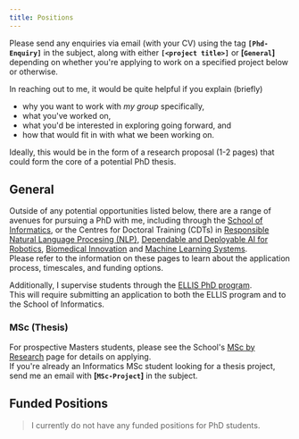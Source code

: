 ```yaml
---
title: Positions
---
```


Please send any enquiries via email (with your CV) using the tag **`[Phd-Enquiry]`** in the subject, along with either **`[<project title>]`** or **[`General`]** depending on whether you're applying to work on a specified project below or otherwise.

In reaching out to me, it would be quite helpful if you explain (briefly)

  * why you want to work with _my group_ specifically,
  * what you've worked on,
  * what you'd be interested in exploring going forward, and
  * how that would fit in with what we been working on.

Ideally, this would be in the form of a research proposal (1-2 pages) that could form the core of a potential PhD thesis.

## General

Outside of any potential opportunities listed below, there are a range of avenues for pursuing a PhD with me, including through the [School of Informatics](https://informatics.ed.ac.uk/study-with-us/our-degrees/postgraduate-research-programmes-and-centres-doctoral-training), or the Centres for Doctoral Training (CDTs) in [Responsible Natural Language Procesing (NLP)](https://www.responsiblenlp.org/), [Dependable and Deployable AI for Robotics](https://www.edinburgh-robotics.org/apply), [Biomedical Innovation](https://www.ai4biomed.io/how-to-apply/) and [Machine Learning Systems](https://mlsystems.uk/#apply).
<br/>
Please refer to the information on these pages to learn about the application process, timescales, and funding options.

Additionally, I supervise students through the [ELLIS PhD program](https://ellis.eu/phd-postdoc).
<br/>
This will require submitting an application to both the ELLIS program and to the School of Informatics.

### MSc (Thesis)

For prospective Masters students, please see the School's [MSc by Research](https://www.ed.ac.uk/studying/postgraduate/applying/research/masters-by-research) page for details on applying.
<br/>
If you're already an Informatics MSc student looking for a thesis project, send me an email with **[`MSc-Project`]** in the subject.


## **Funded Positions**

> I currently do not have any funded positions for PhD students.
<!-- Please note eligibility constraints. -->
